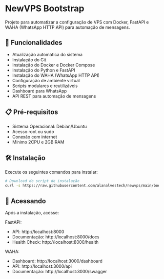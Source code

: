 # NewVPS Bootstrap

Projeto para automatizar a configuração de VPS com Docker, FastAPI e WAHA (WhatsApp HTTP API) para automação de mensagens.

## 🚀 Funcionalidades

- Atualização automática do sistema
- Instalação do Git
- Instalação do Docker e Docker Compose
- Instalação do Python e FastAPI
- Instalação do WAHA (WhatsApp HTTP API)
- Configuração de ambiente virtual
- Scripts modulares e reutilizáveis
- Dashboard para WhatsApp
- API REST para automação de mensagens

## 📋 Pré-requisitos

- Sistema Operacional: Debian/Ubuntu
- Acesso root ou sudo
- Conexão com internet
- Mínimo 2CPU e 2GB RAM

## 🛠️ Instalação

Execute os seguintes comandos para instalar:

```bash
# Download do script de instalação
curl -s https://raw.githubusercontent.com/alanalvestech/newvps/main/boot.sh | sudo bash
```

## 📱 Acessando

Após a instalação, acesse:

FastAPI:
- API: http://localhost:8000
- Documentação: http://localhost:8000/docs
- Health Check: http://localhost:8000/health

WAHA:
- Dashboard: http://localhost:3000/dashboard
- API: http://localhost:3000/api
- Documentação: http://localhost:3000/swagger